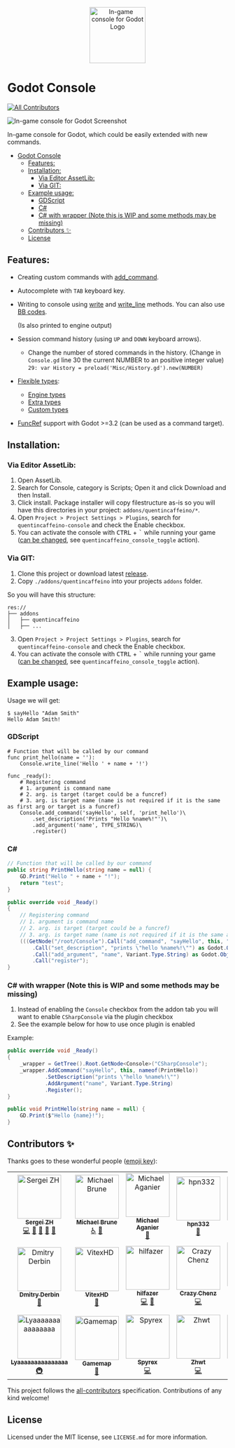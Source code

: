 <p align="center">
	<img
		alt="In-game console for Godot Logo"
		width="128"
		style="max-width:50%"
		src="assets/icon.svg"/>
</p>

# Godot Console

<!-- ALL-CONTRIBUTORS-BADGE:START - Do not remove or modify this section -->
[![All Contributors](https://img.shields.io/badge/all_contributors-22-orange.svg?style=flat-square)](#contributors-)
<!-- ALL-CONTRIBUTORS-BADGE:END -->

![In-game console for Godot Screenshot](assets/screenshot.png)

In-game console for Godot, which could be easily extended with new commands.

- [Godot Console](#godot-console)
  - [Features:](#features)
  - [Installation:](#installation)
    - [Via Editor AssetLib:](#via-editor-assetlib)
    - [Via GIT:](#via-git)
  - [Example usage:](#example-usage)
    - [GDScript](#gdscript)
    - [C#](#c)
    - [C# with wrapper (Note this is WIP and some methods may be missing)](#c-with-wrapper)
  - [Contributors ✨](#contributors-)
  - [License](#license)

## Features:

- Creating custom commands with [add_command](addons/quentincaffeino/console/docs/generated/Console.md#add_command).

- Autocomplete with `TAB` keyboard key.

- Writing to console using [write](addons/quentincaffeino/console/docs/generated/Console.md#write) and [write_line](addons/quentincaffeino/console/docs/generated/Console.md#write_line) methods.
  You can also use [BB codes](https://docs.godotengine.org/en/stable/tutorials/gui/bbcode_in_richtextlabel.html#using-bbcode).

  (Is also printed to engine output)

- Session command history (using `UP` and `DOWN` keyboard arrows).

  - Change the number of stored commands in the history. (Change in `Console.gd` line 30 the current NUMBER to an positive integer value)
    `29: var History = preload('Misc/History.gd').new(NUMBER)`

- [Flexible types](addons/quentincaffeino/console/docs/Type.md):

  - [Engine types](addons/quentincaffeino/console/docs/Type.md#engine-types)
  - [Extra types](addons/quentincaffeino/console/docs/Type.md#extra-types)
  - [Custom types](addons/quentincaffeino/console/docs/Type.md#creating-custom-types)

- [FuncRef](https://docs.godotengine.org/en/stable/classes/class_funcref.html) support with Godot >=3.2 (can be used as a command target).

## Installation:

### Via Editor AssetLib:

1. Open AssetLib.
2. Search for Console, category is Scripts; Open it and click Download and then Install.
3. Click install. Package installer will copy filestructure as-is so you will have this directories in your project: `addons/quentincaffeino/*`.
4. Open `Project > Project Settings > Plugins`, search for `quentincaffeino-console` and check the Enable checkbox.
5. You can activate the console with <kbd>CTRL</kbd> + <kbd>\`</kbd> while running your game ([can be changed](https://docs.godotengine.org/en/stable/tutorials/inputs/input_examples.html#inputmap), see `quentincaffeino_console_toggle` action).

### Via GIT:

1. Clone this project or download latest [release](https://github.com/quentincaffeino/godot-console/archive/master.zip).
2. Copy `./addons/quentincaffeino` into your projects `addons` folder.

So you will have this structure:

```
res://
├── addons
│   ├── quentincaffeino
│   ├── ...

```

3. Open `Project > Project Settings > Plugins`, search for `quentincaffeino-console` and check the Enable checkbox.
4. You can activate the console with <kbd>CTRL</kbd> + <kbd>\`</kbd> while running your game ([can be changed](https://docs.godotengine.org/en/stable/tutorials/inputs/input_examples.html#inputmap), see `quentincaffeino_console_toggle` action).

## Example usage:

Usage we will get:

```
$ sayHello "Adam Smith"
Hello Adam Smith!
```

### GDScript

```gdscript
# Function that will be called by our command
func print_hello(name = ''):
	Console.write_line('Hello ' + name + '!')

func _ready():
	# Registering command
	# 1. argument is command name
	# 2. arg. is target (target could be a funcref)
	# 3. arg. is target name (name is not required if it is the same as first arg or target is a funcref)
	Console.add_command('sayHello', self, 'print_hello')\
		.set_description('Prints "Hello %name%!"')\
		.add_argument('name', TYPE_STRING)\
		.register()
```

### C#

```cs
// Function that will be called by our command
public string PrintHello(string name = null) {
	GD.Print("Hello " + name + "!");
	return "test";
}

public override void _Ready()
{
	// Registering command
	// 1. argument is command name
	// 2. arg. is target (target could be a funcref)
	// 3. arg. is target name (name is not required if it is the same as first arg or target is a funcref)
	(((GetNode("/root/Console").Call("add_command", "sayHello", this, "PrintHello") as Godot.Object)
		.Call("set_description", "prints \"hello %name%!\"") as Godot.Object)
		.Call("add_argument", "name", Variant.Type.String) as Godot.Object)
		.Call("register");
}
```

### C# with wrapper (Note this is WIP and some methods may be missing)

1. Instead of enabling the `Console` checkbox from the addon tab you will want to enable `CSharpConsole` via the plugin checkbox
2. See the example below for how to use once plugin is enabled

Example:

```cs
public override void _Ready()
{
    _wrapper = GetTree().Root.GetNode<Console>("CSharpConsole");
    _wrapper.AddCommand("sayHello", this, nameof(PrintHello))
            .SetDescription("prints \"hello %name%!\"")
            .AddArgument("name", Variant.Type.String)
            .Register();
}

public void PrintHello(string name = null) {
    GD.Print($"Hello {name}!");
}

```

## Contributors ✨

Thanks goes to these wonderful people ([emoji key](https://allcontributors.org/docs/en/emoji-key)):

<!-- ALL-CONTRIBUTORS-LIST:START - Do not remove or modify this section -->
<!-- prettier-ignore-start -->
<!-- markdownlint-disable -->
<table>
  <tbody>
    <tr>
      <td align="center"><a href="http://gitlab.com/QuentinCaffeino"><img src="https://avatars3.githubusercontent.com/u/2855777?v=4?s=100" width="100px;" alt="Sergei ZH"/><br /><sub><b>Sergei ZH</b></sub></a><br /><a href="https://github.com/quentincaffeino/godot-console/commits?author=quentincaffeino" title="Code">💻</a> <a href="#question-quentincaffeino" title="Answering Questions">💬</a> <a href="https://github.com/quentincaffeino/godot-console/commits?author=quentincaffeino" title="Documentation">📖</a> <a href="#ideas-quentincaffeino" title="Ideas, Planning, & Feedback">🤔</a> <a href="https://github.com/quentincaffeino/godot-console/pulls?q=is%3Apr+reviewed-by%3Aquentincaffeino" title="Reviewed Pull Requests">👀</a></td>
      <td align="center"><a href="http://www.underflowstudios.com"><img src="https://avatars3.githubusercontent.com/u/420072?v=4?s=100" width="100px;" alt="Michael Brune"/><br /><sub><b>Michael Brune</b></sub></a><br /><a href="#a11y-MJBrune" title="Accessibility">️️️️♿️</a> <a href="https://github.com/quentincaffeino/godot-console/issues?q=author%3AMJBrune" title="Bug reports">🐛</a></td>
      <td align="center"><a href="https://github.com/aganm"><img src="https://avatars0.githubusercontent.com/u/20380758?v=4?s=100" width="100px;" alt="Michael Aganier"/><br /><sub><b>Michael Aganier</b></sub></a><br /><a href="https://github.com/quentincaffeino/godot-console/issues?q=author%3Aaganm" title="Bug reports">🐛</a></td>
      <td align="center"><a href="https://github.com/hpn33"><img src="https://avatars1.githubusercontent.com/u/16251202?v=4?s=100" width="100px;" alt="hpn332"/><br /><sub><b>hpn332</b></sub></a><br /><a href="https://github.com/quentincaffeino/godot-console/issues?q=author%3Ahpn33" title="Bug reports">🐛</a></td>
      <td align="center"><a href="https://github.com/danilw"><img src="https://avatars1.githubusercontent.com/u/24825887?v=4?s=100" width="100px;" alt="Danil"/><br /><sub><b>Danil</b></sub></a><br /><a href="https://github.com/quentincaffeino/godot-console/issues?q=author%3Adanilw" title="Bug reports">🐛</a></td>
      <td align="center"><a href="http://sdnllc.com"><img src="https://avatars3.githubusercontent.com/u/2214652?v=4?s=100" width="100px;" alt="Paul Hocker"/><br /><sub><b>Paul Hocker</b></sub></a><br /><a href="https://github.com/quentincaffeino/godot-console/issues?q=author%3Apaulhocker" title="Bug reports">🐛</a></td>
      <td align="center"><a href="https://github.com/SamanthaClarke1"><img src="https://avatars3.githubusercontent.com/u/24452702?v=4?s=100" width="100px;" alt="Samantha Clarke"/><br /><sub><b>Samantha Clarke</b></sub></a><br /><a href="https://github.com/quentincaffeino/godot-console/issues?q=author%3ASamanthaClarke1" title="Bug reports">🐛</a></td>
      <td align="center"><a href="https://hugo.pro"><img src="https://avatars3.githubusercontent.com/u/180032?v=4?s=100" width="100px;" alt="Hugo Locurcio"/><br /><sub><b>Hugo Locurcio</b></sub></a><br /><a href="#a11y-Calinou" title="Accessibility">️️️️♿️</a></td>
    </tr>
    <tr>
      <td align="center"><a href="https://github.com/DmDerbin"><img src="https://avatars3.githubusercontent.com/u/6673326?v=4?s=100" width="100px;" alt="Dmitry Derbin"/><br /><sub><b>Dmitry Derbin</b></sub></a><br /><a href="#question-DmDerbin" title="Answering Questions">💬</a></td>
      <td align="center"><a href="https://github.com/VitexHD"><img src="https://avatars0.githubusercontent.com/u/31520916?v=4?s=100" width="100px;" alt="VitexHD"/><br /><sub><b>VitexHD</b></sub></a><br /><a href="https://github.com/quentincaffeino/godot-console/issues?q=author%3AVitexHD" title="Bug reports">🐛</a></td>
      <td align="center"><a href="https://github.com/hilfazer"><img src="https://avatars1.githubusercontent.com/u/29497869?v=4?s=100" width="100px;" alt="hilfazer"/><br /><sub><b>hilfazer</b></sub></a><br /><a href="https://github.com/quentincaffeino/godot-console/commits?author=hilfazer" title="Code">💻</a> <a href="https://github.com/quentincaffeino/godot-console/issues?q=author%3Ahilfazer" title="Bug reports">🐛</a></td>
      <td align="center"><a href="https://github.com/crazychenz"><img src="https://avatars2.githubusercontent.com/u/792769?v=4?s=100" width="100px;" alt="Crazy Chenz"/><br /><sub><b>Crazy Chenz</b></sub></a><br /><a href="https://github.com/quentincaffeino/godot-console/commits?author=crazychenz" title="Code">💻</a></td>
      <td align="center"><a href="https://github.com/Japortie"><img src="https://avatars2.githubusercontent.com/u/2089237?v=4?s=100" width="100px;" alt="Marcus Schütte"/><br /><sub><b>Marcus Schütte</b></sub></a><br /><a href="https://github.com/quentincaffeino/godot-console/commits?author=Japortie" title="Code">💻</a></td>
      <td align="center"><a href="https://github.com/Cryszon"><img src="https://avatars1.githubusercontent.com/u/5220970?v=4?s=100" width="100px;" alt="Kimmo Salmela"/><br /><sub><b>Kimmo Salmela</b></sub></a><br /><a href="https://github.com/quentincaffeino/godot-console/commits?author=Cryszon" title="Code">💻</a></td>
      <td align="center"><a href="https://github.com/GuillaumeCailhe"><img src="https://avatars0.githubusercontent.com/u/1500051?v=4?s=100" width="100px;" alt="GuillaumeCailhe"/><br /><sub><b>GuillaumeCailhe</b></sub></a><br /><a href="https://github.com/quentincaffeino/godot-console/issues?q=author%3AGuillaumeCailhe" title="Bug reports">🐛</a> <a href="#ideas-GuillaumeCailhe" title="Ideas, Planning, & Feedback">🤔</a> <a href="#question-GuillaumeCailhe" title="Answering Questions">💬</a></td>
      <td align="center"><a href="https://github.com/joshdegraw"><img src="https://avatars1.githubusercontent.com/u/28817459?v=4?s=100" width="100px;" alt="Josh DeGraw"/><br /><sub><b>Josh DeGraw</b></sub></a><br /><a href="https://github.com/quentincaffeino/godot-console/commits?author=joshdegraw" title="Code">💻</a></td>
    </tr>
    <tr>
      <td align="center"><a href="https://discordapp.com/invite/hSey9Bv"><img src="https://avatars.githubusercontent.com/u/44974422?v=4?s=100" width="100px;" alt="Lyaaaaaaaaaaaaaaa"/><br /><sub><b>Lyaaaaaaaaaaaaaaa</b></sub></a><br /><a href="#infra-Lyaaaaaaaaaaaaaaa" title="Infrastructure (Hosting, Build-Tools, etc)">🚇</a></td>
      <td align="center"><a href="http://gamemap.github.io"><img src="https://avatars.githubusercontent.com/u/71942164?v=4?s=100" width="100px;" alt="Gamemap"/><br /><sub><b>Gamemap</b></sub></a><br /><a href="https://github.com/quentincaffeino/godot-console/commits?author=Gamemap" title="Documentation">📖</a></td>
      <td align="center"><a href="http://Spyrex.me"><img src="https://avatars.githubusercontent.com/u/57133330?v=4?s=100" width="100px;" alt="Spyrex"/><br /><sub><b>Spyrex</b></sub></a><br /><a href="https://github.com/quentincaffeino/godot-console/commits?author=SpyrexDE" title="Code">💻</a></td>
      <td align="center"><a href="https://github.com/Zhwt"><img src="https://avatars.githubusercontent.com/u/4744830?v=4?s=100" width="100px;" alt="Zhwt"/><br /><sub><b>Zhwt</b></sub></a><br /><a href="https://github.com/quentincaffeino/godot-console/commits?author=Zhwt" title="Code">💻</a></td>
      <td align="center"><a href="https://github.com/ryan-linehan"><img src="https://avatars.githubusercontent.com/u/12516772?v=4?s=100" width="100px;" alt="Ryan Linehan"/><br /><sub><b>Ryan Linehan</b></sub></a><br /><a href="https://github.com/quentincaffeino/godot-console/commits?author=ryan-linehan" title="Code">💻</a> <a href="https://github.com/quentincaffeino/godot-console/issues?q=author%3Aryan-linehan" title="Bug reports">🐛</a></td>
      <td align="center"><a href="https://github.com/Braboware"><img src="https://avatars.githubusercontent.com/u/8632291?v=4?s=100" width="100px;" alt="Kurt"/><br /><sub><b>Kurt</b></sub></a><br /><a href="https://github.com/quentincaffeino/godot-console/commits?author=Braboware" title="Documentation">📖</a></td>
    </tr>
  </tbody>
</table>

<!-- markdownlint-restore -->
<!-- prettier-ignore-end -->

<!-- ALL-CONTRIBUTORS-LIST:END -->

This project follows the [all-contributors](https://github.com/all-contributors/all-contributors) specification. Contributions of any kind welcome!

## License

Licensed under the MIT license, see `LICENSE.md` for more information.
